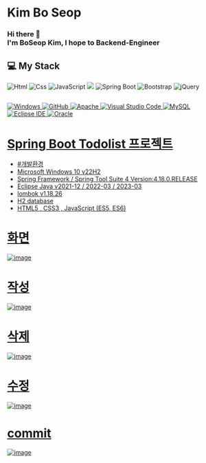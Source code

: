 # Kim Bo Seop 
### Hi there 👋 </br>I'm BoSeop Kim, I hope to Backend-Engineer

## 💻 My Stack 
<img alt="Html" src ="https://img.shields.io/badge/HTML5-E34F26.svg?&style=for-the-badge&logo=HTML5&logoColor=white"/> <img alt="Css" src ="https://img.shields.io/badge/CSS3-1572B6.svg?&style=for-the-badge&logo=CSS3&logoColor=white"/> <img alt="JavaScript" src ="https://img.shields.io/badge/JavaScriipt-F7DF1E.svg?&style=for-the-badge&logo=JavaScript&logoColor=black"/>  <img src="https://img.shields.io/badge/JAVA-007396?style=for-the-badge&logo=java&logoColor=white"> <img alt="Spring Boot" src ="https://img.shields.io/badge/Spring Boot-6DB33F.svg?&style=for-the-badge&logo=Spring Boot&logoColor=white"/> <img alt="Bootstrap" src ="https://img.shields.io/badge/Bootstrap-7952B3.svg?&style=for-the-badge&logo=Bootstrap&logoColor=white"/> <img alt="jQuery" src ="https://img.shields.io/badge/jQuery-0769AD.svg?&style=for-the-badge&logo=jQuery&logoColor=white"/>


## 
<a href = "https://github.com/Hun-Se"><img alt="Windows" src ="https://img.shields.io/badge/Windows-0078D6.svg?&style=for-the-badge&logo=Windows&logoColor=white"/>
<a href = "https://github.com/Hun-Se"><img alt="GitHub" src ="https://img.shields.io/badge/GitHub-181717.svg?&style=for-the-badge&logo=GitHub&logoColor=white"/>
<a href = "https://github.com/Hun-Se"><img alt="Apache" src ="https://img.shields.io/badge/Apache-D22128.svg?&style=for-the-badge&logo=Apache&logoColor=white"/>
<a href = "https://github.com/Hun-Se"><img alt="Visual Studio Code" src ="https://img.shields.io/badge/Visual Studio Code-007ACC.svg?&style=for-the-badge&logo=Visual Studio Code&logoColor=white"/> <a href = "https://github.com/Hun-Se"><img alt="MySQL" src ="https://img.shields.io/badge/MySQL-1572B6.svg?&style=for-the-badge&logo=MySQL&logoColor=white"/> <a href = "https://github.com/Hun-Se"><img alt="Eclipse IDE" src ="https://img.shields.io/badge/Eclipse IDE-2C2255.svg?&style=for-the-badge&logo=Eclipse IDE&logoColor=white"/> <a href = "https://github.com/Hun-Se"><img alt="Oracle" src ="https://img.shields.io/badge/Oracle-F80000.svg?&style=for-the-badge&logo=Oracle&logoColor=white"/>

# Spring Boot Todolist 프로젝트 

- #개발환경 
- Microsoft Windows 10 v22H2
- Spring Framework / Spring Tool Suite 4 Version:4.18.0.RELEASE
- Eclipse Java v2021-12 / 2022-03 / 2023-03
- lombok v1.18.26
- H2 database
- HTML5 , CSS3 , JavaScript (ES5, ES6)

# 화면
![image](https://user-images.githubusercontent.com/128597230/228470671-4e6885c5-ebb4-44a1-9fd9-b110b5154838.png)
# 작성
![image](https://user-images.githubusercontent.com/128597230/228470725-7fc33a29-823c-4f46-979b-8b8c20f4dc0b.png)
# 삭제 
![image](https://user-images.githubusercontent.com/128597230/228470847-fd492060-9da8-4c70-bbe5-3672c7d20081.png)
# 수정 
![image](https://user-images.githubusercontent.com/128597230/228470911-ea3a9a1f-ac46-4f11-835c-628753423d06.png)
# commit 
![image](https://user-images.githubusercontent.com/128597230/228471013-e33d66ab-1eca-460b-8814-0da41bf976b3.png)






